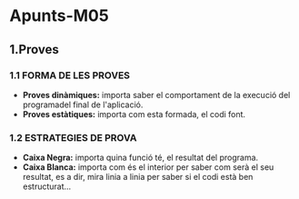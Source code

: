 # Apunts-M05
## 1.Proves
### 1.1 FORMA DE LES PROVES
- **Proves dinàmiques:** importa saber el comportament de la execució del programadel final de l'aplicació.  
- **Proves estàtiques:** importa com esta formada, el codi font.

### 1.2 ESTRATEGIES DE PROVA
- **Caixa Negra:** importa quina funció té, el resultat del programa.  
- **Caixa Blanca:** importa com és el interior per saber com serà el seu resultat, es a dir, mira linia a linia per saber si el codi està ben estructurat...
